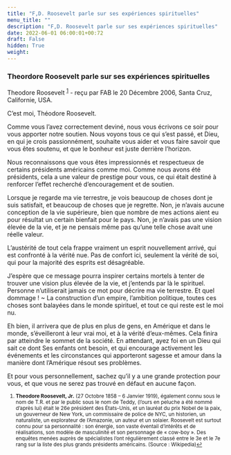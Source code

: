 ```yaml
---
title: "F,D. Roosevelt parle sur ses expériences spirituelles"
menu_title: ""
description: "F,D. Roosevelt parle sur ses expériences spirituelles"
date: 2022-06-01 06:00:01+00:72
draft: False
hidden: True
weight:
---
```

### Theordore Roosevelt parle sur ses expériences spirituelles

Theodore Roosevelt <sup id="a1">[1](#f1)</sup> - reçu par FAB le 20 Décembre 2006, Santa Cruz, Californie, USA.

C’est moi, Théodore Roosevelt.

Comme vous l’avez correctement deviné, nous vous écrivons ce soir pour vous apporter notre soutien. Nous voyons tous ce qui s’est passé, et Dieu, en qui je crois passionnément, souhaite vous aider et vous faire savoir que vous êtes soutenu, et que le bonheur est juste derrière l’horizon.

Nous reconnaissons que vous êtes impressionnés et respectueux de certains présidents américains comme moi. Comme nous avons été présidents, cela a une valeur de prestige pour vous, ce qui était destiné à renforcer l’effet recherché d’encouragement et de soutien.

Lorsque je regarde ma vie terrestre, je vois beaucoup de choses dont je suis satisfait, et beaucoup de choses que je regrette. Non, je n’avais aucune conception de la vie supérieure, bien que nombre de mes actions aient eu pour résultat un certain bienfait pour le pays. Non, je n’avais pas une vision élevée de la vie, et je ne pensais même pas qu’une telle chose avait une réelle valeur.

L’austérité de tout cela frappe vraiment un esprit nouvellement arrivé, qui est confronté à la vérité nue. Pas de confort ici, seulement la vérité de soi, qui pour la majorité des esprits est désagréable.

J’espère que ce message pourra inspirer certains mortels à tenter de trouver une vision plus élevée de la vie, et j’entends par là le spirituel. Personne n’utiliserait jamais ce mot pour décrire ma vie terrestre. Et quel dommage ! ~ La construction d’un empire, l’ambition politique, toutes ces choses sont balayées dans le monde spirituel, et tout ce qui reste est le moi nu.

Eh bien, il arrivera que de plus en plus de gens, en Amérique et dans le monde, s’éveilleront à leur vrai moi, et à la vérité d’eux-mêmes. Cela finira par atteindre le sommet de la société. En attendant, ayez foi en un Dieu qui sait ce dont Ses enfants ont besoin, et qui encourage activement les événements et les circonstances qui apporteront sagesse et amour dans la manière dont l’Amérique résout ses problèmes.

Et pour vous personnellement, sachez qu’il y a une grande protection pour vous, et que vous ne serez pas trouvé en défaut en aucune façon.
<small>

1. <large id="f1"> **Theodore Roosevelt, Jr.** (27 Octobre 1858 – 6 Janvier 1919), également connu sous le nom de T.R. et par le public sous le nom de Teddy, (l’ours en peluche a été nommé d’après lui) était le 26e président des États-Unis, et un lauréat du prix Nobel de la paix, un gouverneur de New York, un commissaire de police de NYC, un historien, un naturaliste, un explorateur de l’Amazonie, un auteur et un solaier. Roosevelt est surtout connu pour sa personnalité : son énergie, son vaste éventail d’intérêts et de réalisations, son modèle de masculinité et son personnage de « cow-boy ». Des enquêtes menées auprès de spécialistes l’ont régulièrement classé entre le 3e et le 7e rang sur la liste des plus grands présidents américains. (Source : Wikipedia)[↩](#a1)
